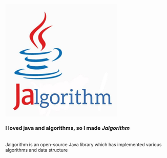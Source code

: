 <img src="readme_files/jalgorithm.jpg" alt="" width="350" height="350"/>

### I loved java and algorithms, so I made _Jalgorithm_
<br>
Jalgorithm is an open-source Java library which has implemented various algorithms and data structure
